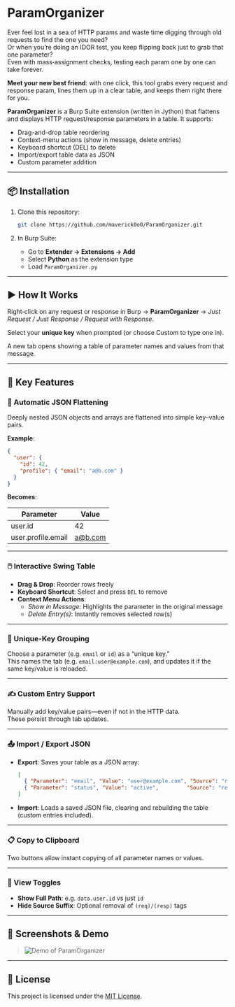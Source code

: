 # ParamOrganizer

Ever feel lost in a sea of HTTP params and waste time digging through old requests to find the one you need?  
Or when you’re doing an IDOR test, you keep flipping back just to grab that one parameter?  
Even with mass‑assignment checks, testing each param one by one can take forever.

**Meet your new best friend**: with one click, this tool grabs every request and response param, lines them up in a clear table, and keeps them right there for you.

**ParamOrganizer** is a Burp Suite extension (written in Jython) that flattens and displays HTTP request/response parameters in a table. It supports:

- Drag-and-drop table reordering  
- Context-menu actions (show in message, delete entries)  
- Keyboard shortcut (DEL) to delete  
- Import/export table data as JSON  
- Custom parameter addition  

---

## 📦 Installation

1. Clone this repository:
   ```bash
   git clone https://github.com/maverick0o0/ParamOrganizer.git
   ```

2. In Burp Suite:
   - Go to **Extender → Extensions → Add**
   - Select **Python** as the extension type
   - Load `ParamOrganizer.py`

---

## ▶️ How It Works

Right‑click on any request or response in Burp → **ParamOrganizer** → *Just Request / Just Response / Request with Response*.

Select your **unique key** when prompted (or choose Custom to type one in).

A new tab opens showing a table of parameter names and values from that message.

---

## 🔑 Key Features

### 🔁 Automatic JSON Flattening

Deeply nested JSON objects and arrays are flattened into simple key–value pairs.

**Example**:
```json
{
  "user": {
    "id": 42,
    "profile": { "email": "a@b.com" }
  }
}
```

**Becomes**:

| Parameter            | Value     |
|----------------------|-----------|
| user.id              | 42        |
| user.profile.email   | a@b.com   |

---

### 🖱️ Interactive Swing Table

- **Drag & Drop**: Reorder rows freely  
- **Keyboard Shortcut**: Select and press `DEL` to remove  
- **Context Menu Actions**:
  - *Show in Message*: Highlights the parameter in the original message  
  - *Delete Entry(s)*: Instantly removes selected row(s)  

---

### 🧬 Unique-Key Grouping

Choose a parameter (e.g. `email` or `id`) as a “unique key.”  
This names the tab (e.g. `email:user@example.com`), and updates it if the same key/value is reloaded.

---

### ✍️ Custom Entry Support

Manually add key/value pairs—even if not in the HTTP data.  
These persist through tab updates.

---

### 📤 Import / Export JSON

- **Export**: Saves your table as a JSON array:
  ```json
  [
    { "Parameter": "email", "Value": "user@example.com", "Source": "req" },
    { "Parameter": "status", "Value": "active",         "Source": "resp" }
  ]
  ```
- **Import**: Loads a saved JSON file, clearing and rebuilding the table (custom entries included).

---

### 📋 Copy to Clipboard

Two buttons allow instant copying of all parameter names or values.

---

### 👀 View Toggles

- **Show Full Path**: e.g. `data.user.id` vs just `id`
- **Hide Source Suffix**: Optional removal of `(req)/(resp)` tags

---

## 📸 Screenshots & Demo

> ![Demo of ParamOrganizer](assets/Demo.gif)

---

## 📝 License

This project is licensed under the [MIT License](LICENSE).

